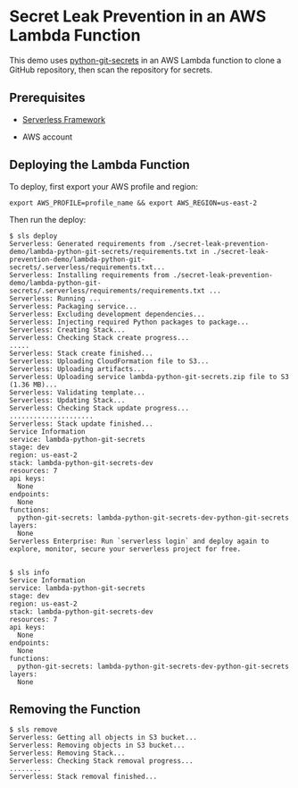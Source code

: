 # Secret Leak Prevention in an AWS Lambda Function

This demo uses
[python-git-secrets](https://github.com/mbacchi/python-git-secrets) in an AWS
Lambda function to clone a GitHub repository, then scan the repository for
secrets.

## Prerequisites

- [Serverless Framework](https://serverless.com)

- AWS account

## Deploying the Lambda Function

To deploy, first export your AWS profile and region:

```
export AWS_PROFILE=profile_name && export AWS_REGION=us-east-2
```

Then run the deploy:

```
$ sls deploy
Serverless: Generated requirements from ./secret-leak-prevention-demo/lambda-python-git-secrets/requirements.txt in ./secret-leak-prevention-demo/lambda-python-git-secrets/.serverless/requirements.txt...
Serverless: Installing requirements from ./secret-leak-prevention-demo/lambda-python-git-secrets/.serverless/requirements/requirements.txt ...
Serverless: Running ...
Serverless: Packaging service...
Serverless: Excluding development dependencies...
Serverless: Injecting required Python packages to package...
Serverless: Creating Stack...
Serverless: Checking Stack create progress...
.....
Serverless: Stack create finished...
Serverless: Uploading CloudFormation file to S3...
Serverless: Uploading artifacts...
Serverless: Uploading service lambda-python-git-secrets.zip file to S3 (1.36 MB)...
Serverless: Validating template...
Serverless: Updating Stack...
Serverless: Checking Stack update progress...
.....................
Serverless: Stack update finished...
Service Information
service: lambda-python-git-secrets
stage: dev
region: us-east-2
stack: lambda-python-git-secrets-dev
resources: 7
api keys:
  None
endpoints:
  None
functions:
  python-git-secrets: lambda-python-git-secrets-dev-python-git-secrets
layers:
  None
Serverless Enterprise: Run `serverless login` and deploy again to explore, monitor, secure your serverless project for free.


$ sls info
Service Information
service: lambda-python-git-secrets
stage: dev
region: us-east-2
stack: lambda-python-git-secrets-dev
resources: 7
api keys:
  None
endpoints:
  None
functions:
  python-git-secrets: lambda-python-git-secrets-dev-python-git-secrets
layers:
  None
```

## Removing the Function

```
$ sls remove
Serverless: Getting all objects in S3 bucket...
Serverless: Removing objects in S3 bucket...
Serverless: Removing Stack...
Serverless: Checking Stack removal progress...
........
Serverless: Stack removal finished...
```
